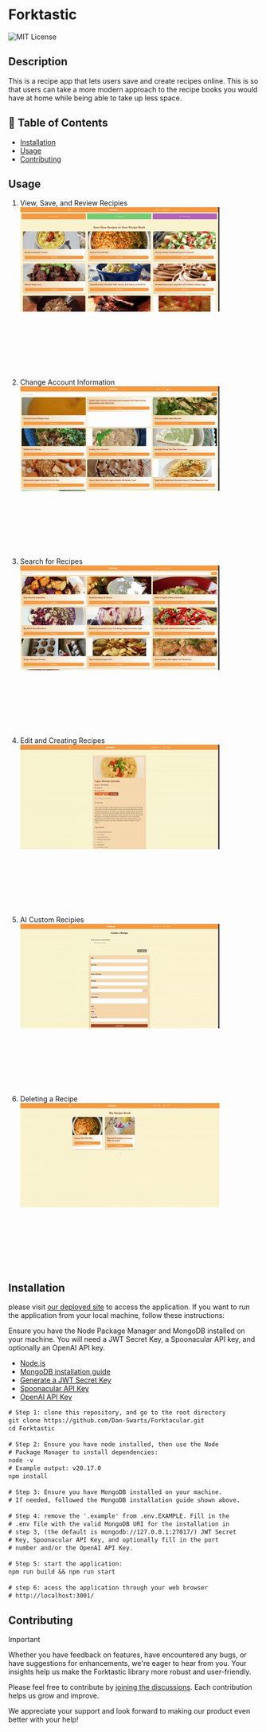 <!-- prettier-ignore -->
# Forktastic

![MIT License](https://img.shields.io/badge/License-MIT-green)

## Description

This is a recipe app that lets users save and create recipes online. This is so that users can take a more modern approach to the recipe books you would have at home while being able to take up less space.

## 📁 Table of Contents

- [Installation](#installation)
- [Usage](#usage)
- [Contributing](#contributing)

## Usage

1. View, Save, and Review Recipies
   <img src="assets/RecipeView.gif"/>

<br/>
<br/>
<br/>
<br/>
<br/>
<br/>

2. Change Account Information
   <img src="assets/AccountUpdate.gif"/>

<br/>
<br/>
<br/>
<br/>
<br/>
<br/>

3. Search for Recipes
   <img src="assets/RecipeSearch.gif"/>

<br/>
<br/>
<br/>
<br/>
<br/>
<br/>

4. Edit and Creating Recipes
   <img src="assets/RecipeEdit.gif"/>

<br/>
<br/>
<br/>
<br/>
<br/>
<br/>

5. AI Custom Recipies
   <img src="assets/AIRecipe.gif"/>

<br/>
<br/>
<br/>
<br/>
<br/>
<br/>

6. Deleting a Recipe
   <img src="assets/RecipeDelete.gif"/>

<br/>
<br/>
<br/>
<br/>
<br/>
<br/>

## Installation

please visit [our deployed site](https://forktastic.onrender.com/) to access the application. If you want to run the application from your local machine, follow these instructions:

Ensure you have the Node Package Manager and MongoDB installed on your machine. You will need a JWT Secret Key, a Spoonacular API key, and optionally an OpenAI API key.

- [Node.js](https://nodejs.org)
- [MongoDB installation guide](https://www.mongodb.com/docs/manual/installation/)
- [Generate a JWT Secret Key](https://pinetools.com/random-string-generator)
- [Spoonacular API Key](https://spoonacular.com/food-api/console#Dashboard)
- [OpenAI API Key](https://platform.openai.com/settings/organization/api-keys)

```shell
# Step 1: clone this repository, and go to the root directory
git clone https://github.com/Dan-Swarts/Forktacular.git
cd Forktastic

# Step 2: Ensure you have node installed, then use the Node
# Package Manager to install dependencies:
node -v
# Example output: v20.17.0
npm install

# Step 3: Ensure you have MongoDB installed on your machine.
# If needed, followed the MongoDB installation guide shown above.

# Step 4: remove the '.example' from .env.EXAMPLE. Fill in the
# .env file with the valid MongoDB URI for the installation in
# step 3, (the default is mongodb://127.0.0.1:27017/) JWT Secret
# Key, Spoonacular API Key, and optionally fill in the port
# number and/or the OpenAI API Key.

# Step 5: start the application:
npm run build && npm run start

# step 6: acess the application through your web browser
# http://localhost:3001/
```

## Contributing

> [!IMPORTANT]
> Whether you have feedback on features, have encountered any bugs, or have suggestions for enhancements, we're eager to hear from you. Your insights help us make the Forktastic library more robust and user-friendly.

Please feel free to contribute by [joining the discussions](https://github.com/Caryndcarter/Forktastic/discussions). Each contribution helps us grow and improve.

We appreciate your support and look forward to making our product even better with your help!
